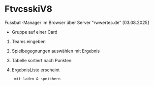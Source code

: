 # FtvcsskiV8
Fussball-Manager im Browser über Server "rwwertec.de"  [03.08.2025]
- Gruppe auf einer Card
1. Teams eingeben
2. Spielbegegnungen auswählen mit Ergebnis
3. Tabelle sortiert nach Punkten
4. ErgebnisListe erscheint

        mit laden & speichern
   
